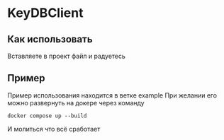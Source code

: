 # KeyDBClient
## Как использовать
Вставляете в проект файл и радуетесь
## Пример
Пример использования находится в ветке example
При желании его можно развернуть на докере через команду
```
docker compose up --build
```
И молиться что всё сработает

